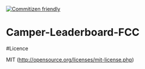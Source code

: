 [![Commitizen friendly](https://img.shields.io/badge/commitizen-friendly-brightgreen.svg)](http://commitizen.github.io/cz-cli/)


# Camper-Leaderboard-FCC

#Licence 

MIT (http://opensource.org/licenses/mit-license.php)